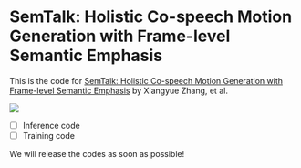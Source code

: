 # SemTalk: Holistic Co-speech Motion Generation with Frame-level Semantic Emphasis

This is the code for [SemTalk: Holistic Co-speech Motion Generation with Frame-level Semantic Emphasis](https://arxiv.org/abs/2412.16563) by Xiangyue Zhang, et al.


![](https://xiangyuezhang.com/assets/img/papers/SemTalk/f1_3.png)


- [ ] Inference code
- [ ] Training code

We will release the codes as soon as possible!
